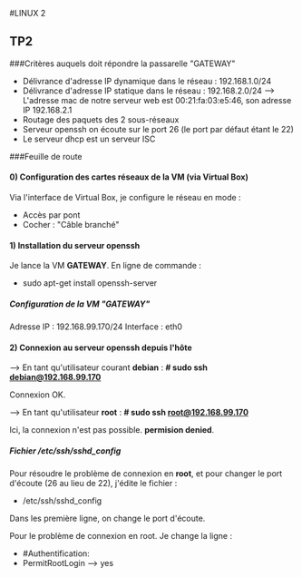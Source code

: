 #LINUX 2

## TP2

###Critères auquels doit répondre la passarelle "GATEWAY"

* Délivrance d'adresse IP dynamique dans le réseau : 192.168.1.0/24
* Délivrance d'adresse IP statique dans le réseau : 192.168.2.0/24
--> L'adresse mac de notre serveur web est 00:21:fa:03:e5:46, son adresse IP 192.168.2.1
* Routage des paquets des 2 sous-réseaux
* Serveur openssh on écoute sur le port 26 (le port par défaut étant le 22)
* Le serveur dhcp est un serveur ISC

###Feuille de route

#### 0) Configuration des cartes réseaux de la VM (via Virtual Box)

Via l'interface de Virtual Box, je configure le réseau en mode :
* Accès par pont
* Cocher : "Câble branché"

#### 1) Installation du serveur openssh

Je lance la VM **GATEWAY**.
En ligne de commande :
* sudo apt-get install openssh-server

##### Configuration de la VM "GATEWAY"

Adresse IP : 192.168.99.170/24 Interface : eth0

#### 2) Connexion au serveur openssh depuis l'hôte

--> En tant qu'utilisateur courant **debian** : **# sudo ssh debian@192.168.99.170**

Connexion OK.

--> En tant qu'utilisateur **root** : **# sudo ssh root@192.168.99.170**

Ici, la connexion n'est pas possible. **permision denied**.

##### Fichier /etc/ssh/sshd_config

Pour résoudre le problème de connexion en **root**, et pour changer le port d'écoute (26 au lieu de 22), j'édite le fichier :
* /etc/ssh/sshd_config

Dans les première ligne, on change le port d'écoute.

Pour le problème de connexion en root. Je change la ligne :

* #Authentification:
* PermitRootLogin --> yes


